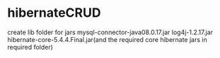 # hibernateCRUD
create lib folder for jars
mysql-connector-java08.0.17.jar
log4j-1.2.17.jar
hibernate-core-5.4.4.Final.jar(and the required core hibernate jars in required folder)
